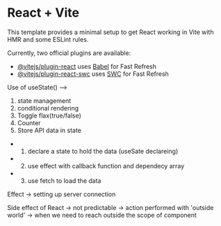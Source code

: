 # React + Vite

This template provides a minimal setup to get React working in Vite with HMR and some ESLint rules.

Currently, two official plugins are available:

- [@vitejs/plugin-react](https://github.com/vitejs/vite-plugin-react/blob/main/packages/plugin-react/README.md) uses [Babel](https://babeljs.io/) for Fast Refresh
- [@vitejs/plugin-react-swc](https://github.com/vitejs/vite-plugin-react-swc) uses [SWC](https://swc.rs/) for Fast Refresh



Use of useState() -->
1. state management
2. conditional rendering 
3. Toggle flax(true/false)
4. Counter
5. Store API data in state



* 1. declare a state to hold the data (useSate declareing)
* 2. use effect with callback function and dependecy array
* 3. use fetch to load the data




Effect -> setting up server connection 

Side effect of React 
-> not predictable
-> action performed with 'outside world'
-> when we need to reach outside the scope of component






